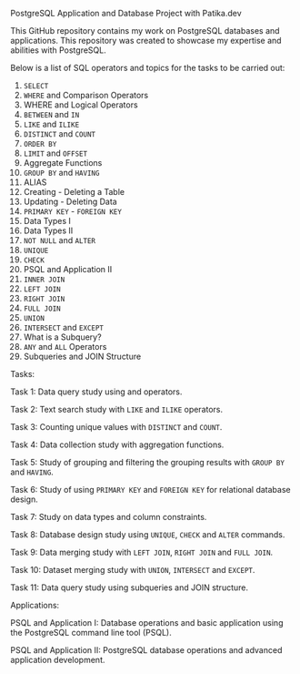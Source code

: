 PostgreSQL Application and Database Project with Patika.dev

This GitHub repository contains my work on PostgreSQL databases and applications. 
This repository was created to showcase my expertise and abilities with PostgreSQL.


Below is a list of SQL operators and topics for the tasks to be carried out:


1. `SELECT`
2. `WHERE` and Comparison Operators
3. WHERE and Logical Operators
4. `BETWEEN` and `IN`
5. `LIKE` and `ILIKE`
6. `DISTINCT` and `COUNT`
7. `ORDER BY`
8. `LIMIT` and `OFFSET`
9. Aggregate Functions
10. `GROUP BY` and `HAVING`
11. ALIAS
12. Creating - Deleting a Table
13. Updating - Deleting Data
14. `PRIMARY KEY` - `FOREIGN KEY`
15. Data Types I
16. Data Types II
17. `NOT NULL` and `ALTER`
18. `UNIQUE`
19. `CHECK`
20. PSQL and Application II
21. `INNER JOIN`
22. `LEFT JOIN`
23. `RIGHT JOIN`
24. `FULL JOIN`
25. `UNION`
26. `INTERSECT` and `EXCEPT`
27. What is a Subquery?
28. `ANY` and `ALL` Operators
29. Subqueries and JOIN Structure


Tasks:

Task 1: Data query study using and operators.

Task 2: Text search study with `LIKE` and `ILIKE` operators.

Task 3: Counting unique values with `DISTINCT` and `COUNT`.

Task 4: Data collection study with aggregation functions.

Task 5: Study of grouping and filtering the grouping results with `GROUP BY` and `HAVING`.

Task 6: Study of using `PRIMARY KEY` and `FOREIGN KEY` for relational database design.

Task 7: Study on data types and column constraints.

Task 8: Database design study using `UNIQUE`, `CHECK` and `ALTER` commands.

Task 9: Data merging study with `LEFT JOIN`, `RIGHT JOIN` and `FULL JOIN`.

Task 10: Dataset merging study with `UNION`, `INTERSECT` and `EXCEPT`.

Task 11: Data query study using subqueries and JOIN structure.


Applications:


PSQL and Application I: Database operations and basic application using the PostgreSQL command line tool (PSQL).

PSQL and Application II: PostgreSQL database operations and advanced application development.







